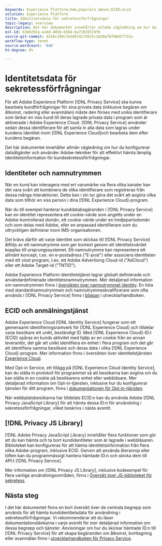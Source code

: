 ```yaml
---
keywords: Experience Platform;hem;populära ämnen;ECID;ecid
solution: Experience Platform
title: Identitetsdata för sekretessförfrågningar
topic-legacy: overview
description: Det här dokumentet innehåller allmän vägledning om hur du konfigurerar dataåtgärder och använder Adobe-tekniker för att effektivt hämta lämplig identitetsinformation för kundsekretessförfrågningar.
exl-id: 43b0292a-ea4d-4858-b584-ba71029724f6
source-git-commit: d316c199c7e2d87d175015c1828af6fd0d57f32a
workflow-type: tm+mt
source-wordcount: '646'
ht-degree: 0%

---
```


# Identitetsdata för sekretessförfrågningar

För att Adobe Experience Platform [!DNL Privacy Service] ska kunna bearbeta kundförfrågningar för sina privata data (inklusive begäran om åtkomst, radering eller avanmälan) måste den förses med unika identifierare som länkar en viss kund till deras lagrade privata data i program som är aktiverade i Adobe Experience Cloud. [!DNL Privacy Service] använder sedan dessa identifierare för att samla in alla data som lagras under kundens identitet inom  [!DNL Experience Cloud]och bearbeta dem efter kundens begäran.

Det här dokumentet innehåller allmän vägledning om hur du konfigurerar dataåtgärder och använder Adobe-tekniker för att effektivt hämta lämplig identitetsinformation för kundsekretessförfrågningar.

## Identiteter och namnutrymmen

När en kund kan interagera med ert varumärke via flera olika kanaler kan det vara svårt att kombinera de olika identifierare som registreras från dessa många interaktioner. Detta kan i sin tur göra det svårt att avgöra vilka data som tillhör en viss person i dina [!DNL Experience Cloud]-program.

När du till exempel hanterar kunddatabegäranden i [!DNL Privacy Service] kan en identitet representera ett cookie-värde som angetts under en Adobe-kontrollerad domän, ett cookie-värde under en tredjepartsdomän och som delas med Adobe, eller en anpassad identifierare som du uttryckligen definierar inom IMS-organisationen.

Det krävs därför att varje identitet som skickas till [!DNL Privacy Service] åtföljs av ett namnutrymme som ger kontext genom att identitetsvärdet kopplas till ursprungssystemet. Ett namnutrymme kan representera ett allmänt koncept, t.ex. en e-postadress (&quot;E-post&quot;) eller associera identiteten med ett visst program, t.ex. ett Adobe Advertising Cloud-id (&quot;AdCloud&quot;) eller ett Adobe Target-id (&quot;TNTID&quot;).

Adobe Experience Platform identitetstjänst lagrar globalt definierade och användardefinierade identitetsnamnutrymmen. Mer detaljerad information om namnutrymmen finns i [översikten över namnutrymmet identity](../identity-service/namespaces.md). En lista med standardnamnutrymmen och namnutrymmeskvalificerare som ofta används i [!DNL Privacy Service] finns i [bilagan](api/appendix.md) i utvecklarhandboken.

## ECID och anmälningstjänst

Adobe Experience Cloud [!DNL Identity Service] fungerar som ett gemensamt identifieringsramverk för [!DNL Experience Cloud] och tilldelar varje besökare ett unikt, beständigt ID. Med [!DNL Experience Cloud]-ID:t (ECID) spåras en kunds aktivitet med hjälp av en cookie från en annan leverantör, det går att unikt identifiera en enhet i flera program och det går att identifiera samma besökare och deras data i olika [!DNL Experience Cloud]-program. Mer information finns i översikten över identitetstjänsten [Experience Cloud](https://experienceleague.adobe.com/docs/id-service/using/intro/overview.html).

Med Opt-in Service, ett tillägg på [!DNL Experience Cloud Identity Service], kan du ställa in protokoll för programmet så att besökarna kan avgöra om du kan ställa in en cookie på besökarens enhet eller webbläsare. Mer detaljerad information om Opt-in-tjänsten, inklusive hur du konfigurerar tjänsten för ditt program, finns i [dokumentationen för Opt-in-tjänsten](https://experienceleague.adobe.com/docs/id-service/using/implementation/opt-in-service/optin-overview.html).

När webbplatsbesökarna har tilldelats ECID:n kan du använda Adobe [!DNL Privacy JavaScript Library] för att hämta dessa ID:n för användning i sekretessförfrågningar, vilket beskrivs i nästa avsnitt.

## [!DNL Privacy JS Library]

[!DNL Adobe Privacy JavaScript Library] innehåller flera funktioner som gör att du kan hämta och ta bort kundidentiteter som är lagrade i webbläsaren. Biblioteket kan konfigureras för att hämta identitetsinformation från flera olika Adobe-program, inklusive ECID. Genom att använda återanrop eller löften kan du programmässigt hantera hämtade ID:n och skicka dem till API:t [!DNL Privacy Service].

Mer information om [!DNL Privacy JS Library], inklusive kodexempel för flera vanliga användningsområden, finns i [Översikt över JS-biblioteket för sekretess](js-library.md).

## Nästa steg

I det här dokumentet finns en kort översikt över de centrala begrepp som används för att hämta kundidentitetsdata för användning i sekretessförfrågningar. Vi rekommenderar att du läser dokumentationslänkarna i varje avsnitt för mer detaljerad information om dessa begrepp och tjänster. Anvisningar om hur du skickar hämtade ID:n till [!DNL Privacy Service] för att skapa begäranden om åtkomst, borttagning eller avanmälan finns i [utvecklarhandboken för Privacy Service](api/getting-started.md).
